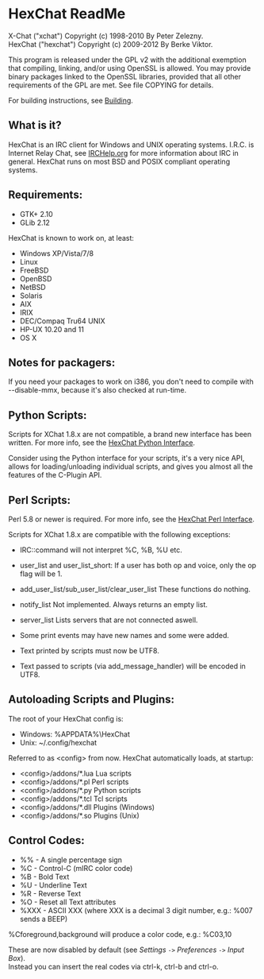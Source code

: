 # HexChat ReadMe

X-Chat ("xchat") Copyright (c) 1998-2010 By Peter Zelezny.  
HexChat ("hexchat") Copyright (c) 2009-2012 By Berke Viktor.

This program is released under the GPL v2 with the additional exemption
that compiling, linking, and/or using OpenSSL is allowed. You may
provide binary packages linked to the OpenSSL libraries, provided that
all other requirements of the GPL are met.
See file COPYING for details.

For building instructions, see [Building](http://docs.hexchat.org/en/latest/building.html).

## What is it?

HexChat is an IRC client for Windows and UNIX operating systems. I.R.C. is
Internet Relay Chat, see [IRCHelp.org](http://irchelp.org) for more information about IRC
in general. HexChat runs on most BSD and POSIX compliant operating systems.

## Requirements:

 * GTK+ 2.10
 * GLib 2.12

HexChat is known to work on, at least:

 * Windows XP/Vista/7/8
 * Linux
 * FreeBSD
 * OpenBSD
 * NetBSD
 * Solaris
 * AIX
 * IRIX
 * DEC/Compaq Tru64 UNIX
 * HP-UX 10.20 and 11
 * OS X


## Notes for packagers:

If you need your packages to work on i386, you don't need to compile with
--disable-mmx, because it's also checked at run-time.

## Python Scripts:

Scripts for XChat 1.8.x are not compatible, a brand new interface has been written. For more info, see the [HexChat Python Interface](http://docs.hexchat.org/en/latest/script_python.html).

Consider using the Python interface for your scripts, it's a very nice
API, allows for loading/unloading individual scripts, and gives you
almost all the features of the C-Plugin API.


## Perl Scripts:

Perl 5.8 or newer is required. For more info, see the [HexChat Perl Interface](http://docs.hexchat.org/en/latest/script_perl.html).

Scripts for XChat 1.8.x are compatible with the following exceptions:

 * IRC::command will not interpret %C, %B, %U etc.

 * user_list and user_list_short:
  If a user has both op and voice, only the op flag will be 1.

 * add_user_list/sub_user_list/clear_user_list
  These functions do nothing.

 * notify_list
  Not implemented. Always returns an empty list.

 * server_list
  Lists servers that are not connected aswell.

 * Some print events may have new names and some were added.

 * Text printed by scripts must now be UTF8.

 * Text passed to scripts (via add_message_handler) will be encoded in UTF8.

## Autoloading Scripts and Plugins:

The root of your HexChat config is:

 * Windows: %APPDATA%\HexChat
 * Unix: ~/.config/hexchat

Referred to as &lt;config> from now. HexChat automatically loads, at startup:

 * &lt;config>/addons/*.lua Lua scripts
 * &lt;config>/addons/*.pl Perl scripts
 * &lt;config>/addons/*.py Python scripts
 * &lt;config>/addons/*.tcl Tcl scripts
 * &lt;config>/addons/*.dll Plugins (Windows)
 * &lt;config>/addons/*.so Plugins (Unix)

## Control Codes:

 * %%     -  A single percentage sign
 * %C     -  Control-C (mIRC color code)
 * %B     -  Bold Text
 * %U     -  Underline Text
 * %R     -  Reverse Text
 * %O     -  Reset all Text attributes
 * %XXX   -  ASCII XXX (where XXX is a decimal 3 digit number, e.g.: %007 sends a BEEP)

%Cforeground,background will produce a color code, e.g.: %C03,10

These are now disabled by default (see _Settings_ `->` _Preferences_ `->` _Input Box_).  
Instead you can insert the real codes via ctrl-k, ctrl-b and ctrl-o.
